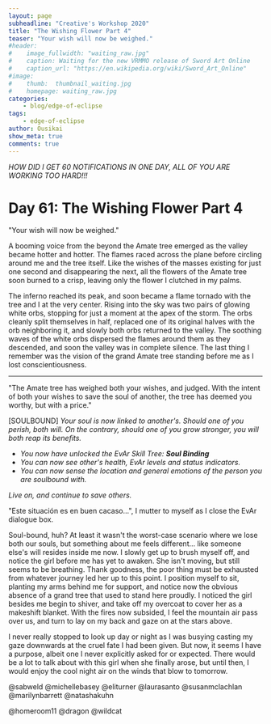 ```yaml
---
layout: page
subheadline: "Creative's Workshop 2020"
title: "The Wishing Flower Part 4"
teaser: "Your wish will now be weighed."
#header:
#    image_fullwidth: "waiting_raw.jpg"
#    caption: Waiting for the new VRMMO release of Sword Art Online
#    caption_url: "https://en.wikipedia.org/wiki/Sword_Art_Online"
#image:
#    thumb:  thumbnail_waiting.jpg
#    homepage: waiting_raw.jpg
categories:
    - blog/edge-of-eclipse
tags:
    - edge-of-eclipse
author: Ousikai
show_meta: true
comments: true
---
```

*HOW DID I GET 60 NOTIFICATIONS IN ONE DAY, ALL OF YOU ARE WORKING TOO HARD!!!*

# Day 61: The Wishing Flower Part 4
"Your wish will now be weighed."

A booming voice from the beyond the Amate tree emerged as the valley became hotter and hotter. The flames raced across the plane before circling around me and the tree itself. Like the wishes of the masses existing for just one second and disappearing the next, all the flowers of the Amate tree soon burned to a crisp, leaving only the flower I clutched in my palms. 

The inferno reached its peak, and soon became a flame tornado with the tree and I at the very center. Rising into the sky was two pairs of glowing white orbs, stopping for just a moment at the apex of the storm. The orbs cleanly split themselves in half, replaced one of its original halves with the orb neighboring it, and slowly both orbs returned to the valley. The soothing waves of the white orbs dispersed the flames around them as they descended, and soon the valley was in complete silence. The last thing I remember was the vision of the grand Amate tree standing before me as I lost conscientiousness.

----
"The Amate tree has weighed both your wishes, and judged. With the intent of both your wishes to save the soul of another, the tree has deemed you worthy, but with a price."

[SOULBOUND]
*Your soul is now linked to another's. Should one of you perish, both will. On the contrary, should one of you grow stronger, you will both reap its benefits.*

 * *You now have unlocked the EvAr Skill Tree: **Soul Binding***
* *You can now see other's health, EvAr levels and status indicators.*
* *You can now sense the location and general emotions of the person you are soulbound with.*

*Live on, and continue to save others.*  

"Este situación es en buen cacaso...", I mutter to myself as I close the EvAr dialogue box. 

Soul-bound, huh? At least it wasn't the worst-case scenario where we lose both our souls, but something about me feels different... like someone else's will resides inside me now. I slowly get up to brush myself off, and notice the girl before me has yet to awaken. She isn't moving, but still seems to be breathing. Thank goodness, the poor thing must be exhausted from whatever journey led her up to this point. I position myself to sit, planting my arms behind me for support, and notice now the obvious absence of a grand tree that used to stand here proudly.  I noticed the girl besides me begin to shiver, and take off my overcoat to cover her as a makeshift blanket. With the fires now subsided, I feel the mountain air pass over us, and turn to lay on my back and gaze on at the stars above. 

I never really stopped to look up day or night as I was busying casting my gaze downwards at the cruel fate I had been given. But now, it seems I have a purpose, albeit one I never explicitly asked for or expected. There would be a lot to talk about with this girl when she finally arose, but until then, I would enjoy the cool night air on the winds that blow to tomorrow.

@sabweld @michellebasey @eliturner @laurasanto @susanmclachlan @marilynbarrett @natashakuhn   

@homeroom11 @dragon @wildcat